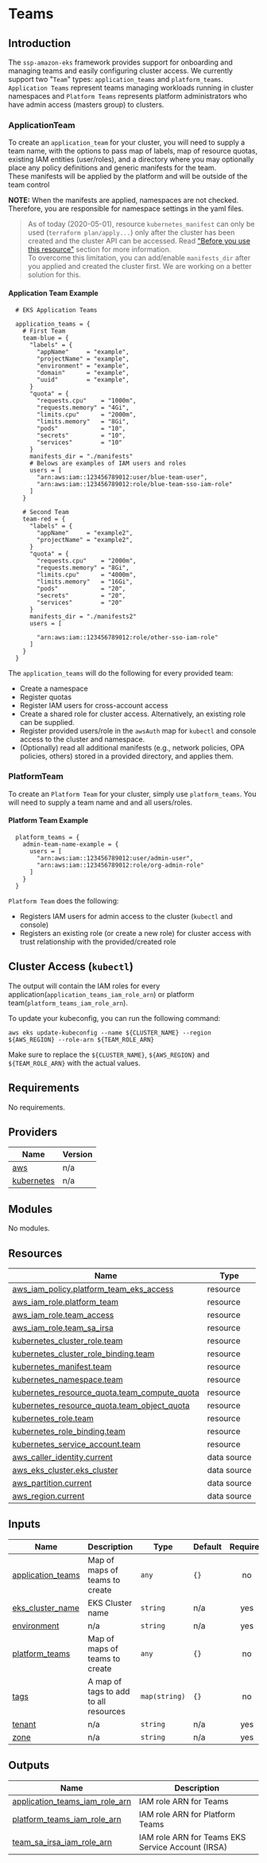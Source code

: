 # Teams

## Introduction

The `ssp-amazon-eks` framework provides support for onboarding and managing teams and easily configuring cluster access. We currently support two "`Team`" types: `application_teams` and `platform_teams`.  
`Application Teams` represent teams managing workloads running in cluster namespaces and `Platform Teams` represents platform administrators who have admin access (masters group) to clusters.

### ApplicationTeam

To create an `application_team` for your cluster, you will need to supply a team name, with the options to pass map of labels, map of resource quotas, existing IAM entities (user/roles), and a directory where you may optionally place any policy definitions and generic manifests for the team.  
These manifests will be applied by the platform and will be outside of the team control  

**NOTE:** When the manifests are applied, namespaces are not checked. Therefore, you are responsible for namespace settings in the yaml files.  
> As of today (2020-05-01), resource `kubernetes_manifest` can only be used (`terraform plan/apply...`) only after the cluster has been created and the cluster API can be accessed. Read ["Before you use this resource"](https://registry.terraform.io/providers/hashicorp/kubernetes/latest/docs/resources/manifest#before-you-use-this-resource) section for more information.  
To overcome this limitation, you can add/enable `manifests_dir` after you applied and created the cluster first. We are working on a better solution for this.

#### Application Team Example

```hcl
  # EKS Application Teams

  application_teams = {
    # First Team
    team-blue = {
      "labels" = {
        "appName"     = "example",
        "projectName" = "example",
        "environment" = "example",
        "domain"      = "example",
        "uuid"        = "example",
      }
      "quota" = {
        "requests.cpu"    = "1000m",
        "requests.memory" = "4Gi",
        "limits.cpu"      = "2000m",
        "limits.memory"   = "8Gi",
        "pods"            = "10",
        "secrets"         = "10",
        "services"        = "10"
      }
      manifests_dir = "./manifests"
      # Belows are examples of IAM users and roles
      users = [
        "arn:aws:iam::123456789012:user/blue-team-user",
        "arn:aws:iam::123456789012:role/blue-team-sso-iam-role"
      ]
    }

    # Second Team
    team-red = {
      "labels" = {
        "appName"     = "example2",
        "projectName" = "example2",
      }
      "quota" = {
        "requests.cpu"    = "2000m",
        "requests.memory" = "8Gi",
        "limits.cpu"      = "4000m",
        "limits.memory"   = "16Gi",
        "pods"            = "20",
        "secrets"         = "20",
        "services"        = "20"
      }
      manifests_dir = "./manifests2"
      users = [

        "arn:aws:iam::123456789012:role/other-sso-iam-role"
      ]
    }
  }
```

The `application_teams` will do the following for every provided team:

- Create a namespace
- Register quotas
- Register IAM users for cross-account access
- Create a shared role for cluster access. Alternatively, an existing role can be supplied.
- Register provided users/role in the `awsAuth` map for `kubectl` and console access to the cluster and namespace.
- (Optionally) read all additional manifests (e.g., network policies, OPA policies, others) stored in a provided directory, and applies them.

### PlatformTeam

To create an `Platform Team` for your cluster, simply use `platform_teams`. You will need to supply a team name and and all users/roles.

#### Platform Team Example

```hcl
  platform_teams = {
    admin-team-name-example = {
      users = [
        "arn:aws:iam::123456789012:user/admin-user",
        "arn:aws:iam::123456789012:role/org-admin-role"
      ]
    }
  }
```

`Platform Team` does the following:

- Registers IAM users for admin access to the cluster (`kubectl` and console)
- Registers an existing role (or create a new role) for cluster access with trust relationship with the provided/created role

## Cluster Access (`kubectl`)

The output will contain the IAM roles for every application(`application_teams_iam_role_arn`) or platform team(`platform_teams_iam_role_arn`).

To update your kubeconfig, you can run the following command:

```
aws eks update-kubeconfig --name ${CLUSTER_NAME} --region ${AWS_REGION} --role-arn ${TEAM_ROLE_ARN}
```

Make sure to replace the `${CLUSTER_NAME}`, `${AWS_REGION}` and `${TEAM_ROLE_ARN}` with the actual values.

<!--- BEGIN_TF_DOCS --->

## Requirements

No requirements.

## Providers

| Name                                                                  | Version |
| --------------------------------------------------------------------- | ------- |
| <a name="provider_aws"></a> [aws](#provider_aws)                      | n/a     |
| <a name="provider_kubernetes"></a> [kubernetes](#provider_kubernetes) | n/a     |

## Modules

No modules.

## Resources

| Name                                                                                                                                              | Type        |
| ------------------------------------------------------------------------------------------------------------------------------------------------- | ----------- |
| [aws_iam_policy.platform_team_eks_access](https://registry.terraform.io/providers/hashicorp/aws/latest/docs/resources/iam_policy)                 | resource    |
| [aws_iam_role.platform_team](https://registry.terraform.io/providers/hashicorp/aws/latest/docs/resources/iam_role)                                | resource    |
| [aws_iam_role.team_access](https://registry.terraform.io/providers/hashicorp/aws/latest/docs/resources/iam_role)                                  | resource    |
| [aws_iam_role.team_sa_irsa](https://registry.terraform.io/providers/hashicorp/aws/latest/docs/resources/iam_role)                                 | resource    |
| [kubernetes_cluster_role.team](https://registry.terraform.io/providers/hashicorp/kubernetes/latest/docs/resources/cluster_role)                   | resource    |
| [kubernetes_cluster_role_binding.team](https://registry.terraform.io/providers/hashicorp/kubernetes/latest/docs/resources/cluster_role_binding)   | resource    |
| [kubernetes_manifest.team](https://registry.terraform.io/providers/hashicorp/kubernetes/latest/docs/resources/manifest)                           | resource    |
| [kubernetes_namespace.team](https://registry.terraform.io/providers/hashicorp/kubernetes/latest/docs/resources/namespace)                         | resource    |
| [kubernetes_resource_quota.team_compute_quota](https://registry.terraform.io/providers/hashicorp/kubernetes/latest/docs/resources/resource_quota) | resource    |
| [kubernetes_resource_quota.team_object_quota](https://registry.terraform.io/providers/hashicorp/kubernetes/latest/docs/resources/resource_quota)  | resource    |
| [kubernetes_role.team](https://registry.terraform.io/providers/hashicorp/kubernetes/latest/docs/resources/role)                                   | resource    |
| [kubernetes_role_binding.team](https://registry.terraform.io/providers/hashicorp/kubernetes/latest/docs/resources/role_binding)                   | resource    |
| [kubernetes_service_account.team](https://registry.terraform.io/providers/hashicorp/kubernetes/latest/docs/resources/service_account)             | resource    |
| [aws_caller_identity.current](https://registry.terraform.io/providers/hashicorp/aws/latest/docs/data-sources/caller_identity)                     | data source |
| [aws_eks_cluster.eks_cluster](https://registry.terraform.io/providers/hashicorp/aws/latest/docs/data-sources/eks_cluster)                         | data source |
| [aws_partition.current](https://registry.terraform.io/providers/hashicorp/aws/latest/docs/data-sources/partition)                                 | data source |
| [aws_region.current](https://registry.terraform.io/providers/hashicorp/aws/latest/docs/data-sources/region)                                       | data source |

## Inputs

| Name                                                                                 | Description                           | Type          | Default | Required |
| ------------------------------------------------------------------------------------ | ------------------------------------- | ------------- | ------- | :------: |
| <a name="input_application_teams"></a> [application_teams](#input_application_teams) | Map of maps of teams to create        | `any`         | `{}`    |    no    |
| <a name="input_eks_cluster_name"></a> [eks_cluster_name](#input_eks_cluster_name)    | EKS Cluster name                      | `string`      | n/a     |   yes    |
| <a name="input_environment"></a> [environment](#input_environment)                   | n/a                                   | `string`      | n/a     |   yes    |
| <a name="input_platform_teams"></a> [platform_teams](#input_platform_teams)          | Map of maps of teams to create        | `any`         | `{}`    |    no    |
| <a name="input_tags"></a> [tags](#input_tags)                                        | A map of tags to add to all resources | `map(string)` | `{}`    |    no    |
| <a name="input_tenant"></a> [tenant](#input_tenant)                                  | n/a                                   | `string`      | n/a     |   yes    |
| <a name="input_zone"></a> [zone](#input_zone)                                        | n/a                                   | `string`      | n/a     |   yes    |

## Outputs

| Name                                                                                                                          | Description                                       |
| ----------------------------------------------------------------------------------------------------------------------------- | ------------------------------------------------- |
| <a name="output_application_teams_iam_role_arn"></a> [application_teams_iam_role_arn](#output_application_teams_iam_role_arn) | IAM role ARN for Teams                            |
| <a name="output_platform_teams_iam_role_arn"></a> [platform_teams_iam_role_arn](#output_platform_teams_iam_role_arn)          | IAM role ARN for Platform Teams                   |
| <a name="output_team_sa_irsa_iam_role_arn"></a> [team_sa_irsa_iam_role_arn](#output_team_sa_irsa_iam_role_arn)                | IAM role ARN for Teams EKS Service Account (IRSA) |

<!--- END_TF_DOCS --->
